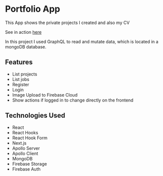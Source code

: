 # Portfolio App

This App shows the private projects I created and also my CV

See in action [here](https://www.artur-meinzer.de)

In this project I used GraphQL to read and mutate data, which is located in a mongoDB database.


## Features

* List projects
* List jobs
* Register
* Login
* Image Upload to Firebase Cloud
* Show actions if logged in to change directly on the frontend


## Technologies Used

* React
* React Hooks
* React Hook Form
* Next.js
* Apollo Server
* Apollo Client
* MongoDB
* Firebase Storage
* Firebase Auth
